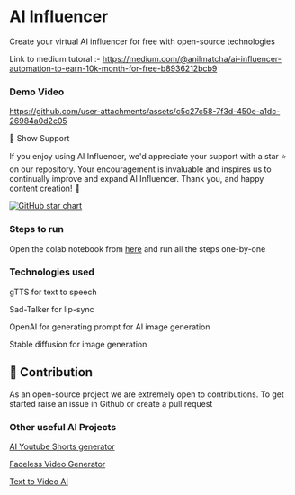 # AI Influencer

Create your virtual AI influencer for free with open-source technologies

Link to medium tutoral :- https://medium.com/@anilmatcha/ai-influencer-automation-to-earn-10k-month-for-free-b8936212bcb9 

### Demo Video

https://github.com/user-attachments/assets/c5c27c58-7f3d-450e-a1dc-26984a0d2c05

🌟 Show Support

If you enjoy using AI Influencer, we'd appreciate your support with a star ⭐ on our repository. Your encouragement is invaluable and inspires us to continually improve and expand AI Influencer. Thank you, and happy content creation! 🎉

[![GitHub star chart](https://img.shields.io/github/stars/SamurAIGPT/AI-Influencer?style=social)](https://github.com/SamurAIGPT/AI-Influencer/stargazers)

### Steps to run

Open the colab notebook from [here](https://github.com/SamurAIGPT/AI-Influencer/blob/main/AI_Influencer.ipynb) and run all the steps one-by-one

### Technologies used

gTTS for text to speech

Sad-Talker for lip-sync

OpenAI for generating prompt for AI image generation

Stable diffusion for image generation

## 💁 Contribution

As an open-source project we are extremely open to contributions. To get started raise an issue in Github or create a pull request

### Other useful AI Projects

[AI Youtube Shorts generator](https://github.com/SamurAIGPT/AI-Youtube-Shorts-Generator/)

[Faceless Video Generator](https://github.com/SamurAIGPT/Faceless-Video-Generator)

[Text to Video AI](https://www.vadoo.tv/text-to-video-ai)
